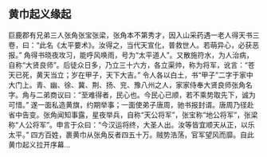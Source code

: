 
## 黄巾起义缘起

巨鹿郡有兄弟三人张角张宝张梁，张角本不第秀才，因入山采药遇一老人得天书三卷，曰：“此名《太平要术》。汝得之，当代天宣化，普救世人。若萌异心，必获恶报。” 角得书晓夜攻习，能呼风唤雨，号为“太平道人”。又散施符水，为人治病，自称“大贤良师”。后徒众日多，乃立三十六方，各立渠帅，称为将军，讹言：“苍天已死，黄天当立；岁在甲子，天下大吉。” 令人各以白土，书“甲子”二字于家中大门上。青、幽、徐、冀、荆、扬、兖、豫八州之人，家家侍奉大贤良师张角名字。角与二弟商议曰：”至难得者，民心也。今民心已顺，若不乘势取先下，诚为可惜。” 遂一面私造黄旗，约期举事；一面使弟子唐周，驰书报封谞。唐周乃径赴省中告变。张角闻知事露，星夜举兵，自称“天公将军”，张宝称“地公将军”，张梁称“人公将军”。申言于众曰：“今汉运将终，大圣人出。汝等皆宜顺天从正，以乐太平。” 四方百姓，裹黄巾从张角反者四五十万。贼势浩荡，官军望风而靡。自此黄巾起义拉开序幕...


